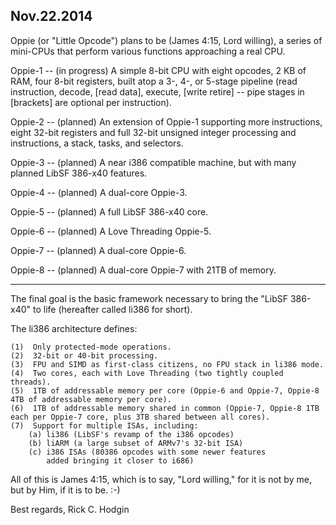 Nov.22.2014
-----------

Oppie (or "Little Opcode") plans to be (James 4:15, Lord willing), a
series of mini-CPUs that perform various functions approaching a real
CPU.

Oppie-1 -- (in progress) A simple 8-bit CPU with eight opcodes, 2 KB of
		RAM, four 8-bit registers, built atop a 3-, 4-, or 5-stage
		pipeline (read instruction, decode, [read data], execute,
		[write retire] -- pipe stages in [brackets] are optional
		per instruction).

Oppie-2 -- (planned) An extension of Oppie-1 supporting more instructions,
		eight 32-bit registers and full 32-bit unsigned integer
		processing and instructions, a stack, tasks, and selectors.

Oppie-3 -- (planned) A near i386 compatible machine, but with many
		planned LibSF 386-x40 features.

Oppie-4 -- (planned) A dual-core Oppie-3.

Oppie-5 -- (planned) A full LibSF 386-x40 core.
		
Oppie-6 -- (planned) A Love Threading Oppie-5.

Oppie-7 -- (planned) A dual-core Oppie-6.

Oppie-8 -- (planned) A dual-core Oppie-7 with 21TB of memory.

-----
The final goal is the basic framework necessary to bring the
"LibSF 386-x40" to life (hereafter called li386 for short).

The li386 architecture defines:

	(1)  Only protected-mode operations.
	(2)  32-bit or 40-bit processing.
	(3)  FPU and SIMD as first-class citizens, no FPU stack in li386 mode.
	(4)  Two cores, each with Love Threading (two tightly coupled threads).
	(5)  1TB of addressable memory per core (Oppie-6 and Oppie-7, Oppie-8 4TB of addressable memory per core).
	(6)  1TB of addressable memory shared in common (Oppie-7, Oppie-8 1TB each per Oppie-7 core, plus 3TB shared between all cores).
	(7)  Support for multiple ISAs, including:
		(a) li386 (LibSF's revamp of the i386 opcodes)
		(b) liARM (a large subset of ARMv7's 32-bit ISA)
		(c) i386 ISAs (80386 opcodes with some newer features
			added bringing it closer to i686)

All of this is James 4:15, which is to say, "Lord willing," for it is
not by me, but by Him, if it is to be. :-)

Best regards,
Rick C. Hodgin
